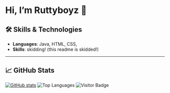 # Hi, I’m Ruttyboyz 👋


## 🛠️ Skills & Technologies

- **Languages**: Java, HTML, CSS,
- **Skills**: skidding! (this readme is skidded!)

---

## 📈 GitHub Stats

[![GitHub stats](https://github-readme-stats.vercel.app/api?username=ruttyboyzcode&show_icons=true&theme=great-gatsby&show=prs_merged)](https://github.com/ruttboyzcode)
![Top Languages](https://github-readme-stats.vercel.app/api/top-langs/?username=ruttyboyzcode&theme=great-gatsby)
![Visitor Badge](https://visitor-badge.laobi.icu/badge?page_id=ruttyboyzcode)
